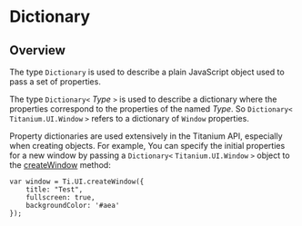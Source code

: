 # Dictionary

<ProxySummary/>

## Overview

The type `Dictionary` is used to describe a plain JavaScript object used to pass a 
set of properties.

The type `Dictionary<` _Type_ `>` is used to describe a dictionary
where the properties correspond to the properties of the named _Type_. So 
`Dictionary<` `Titanium.UI.Window` `>` refers to a dictionary of `Window`
properties. 

Property dictionaries are used extensively in the Titanium API, especially when 
creating objects. For example, You can specify the initial properties for 
a new window by passing a `Dictionary<` `Titanium.UI.Window` `>` object to the 
[createWindow](Titanium.UI.createWindow) method:

    var window = Ti.UI.createWindow({
        title: "Test", 
        fullscreen: true, 
        backgroundColor: '#aea'
    });

<ApiDocs/>
